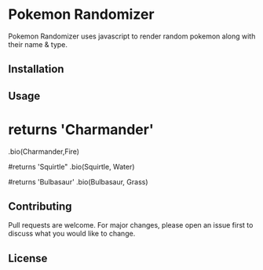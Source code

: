 # Pokemon Randomizer

Pokemon Randomizer uses javascript to render random pokemon along with their name & type.

## Installation

## Usage

# returns 'Charmander'
.bio(Charmander,Fire)

#returns 'Squirtle"
.bio(Squirtle, Water)

#returns 'Bulbasaur'
.bio(Bulbasaur, Grass)

## Contributing

Pull requests are welcome. For major changes, please open an issue first
to discuss what you would like to change.

## License
